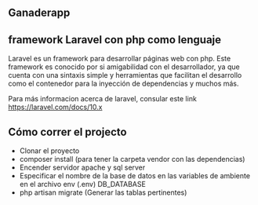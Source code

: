 

## Ganaderapp 

## framework Laravel con php como lenguaje
Laravel es un framework para desarrollar páginas web con php. Este framework es conocido por si amigabilidad con el desarrollador, ya que cuenta con una sintaxis simple y herramientas que facilitan el desarrollo como el contenedor para la inyección de dependencias y muchos más. 


Para más informacion acerca de laravel, consular este link https://laravel.com/docs/10.x


## Cómo correr el projecto
- Clonar el proyecto
- composer install (para tener la carpeta vendor con las dependencias)
- Encender servidor apache y sql server 
- Especificar el nombre de la base de datos en las variables de ambiente en el archivo env (.env) DB_DATABASE
- php artisan migrate   (Generar las tablas pertinentes)
